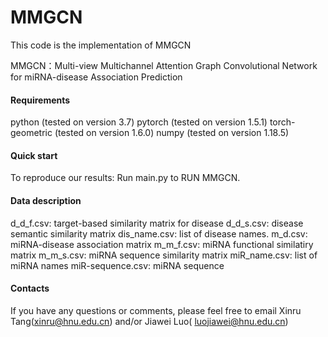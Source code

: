 # MMGCN
This code is the implementation of MMGCN

MMGCN：Multi-view Multichannel Attention Graph Convolutional Network for miRNA-disease Association Prediction

#### Requirements

python (tested on version 3.7)
pytorch (tested on version 1.5.1)
torch-geometric (tested on version 1.6.0)
numpy (tested on version 1.18.5)

#### Quick start

To reproduce our results:
Run main.py to RUN MMGCN.

#### Data description

d_d_f.csv: target-based similarity matrix for disease
d_d_s.csv: disease semantic similarity matrix
dis_name.csv: list of disease names.
m_d.csv: miRNA-disease association matrix
m_m_f.csv: miRNA functional similatiry matrix
m_m_s.csv: miRNA  sequence similarity matrix
miR_name.csv: list of miRNA names
miR-sequence.csv: miRNA  sequence

#### Contacts

If you have any questions or comments, please feel free to email Xinru Tang(xinru@hnu.edu.cn) and/or Jiawei Luo( luojiawei@hnu.edu.cn)

